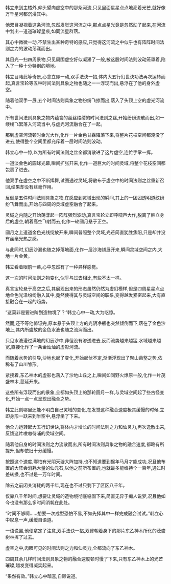 
韩立来到主楼外,仰头望向虚空中的那条河流,只见里面星星点点地亮着光芒,就好像万千星河都沉浸其中。

他双目凝视着这条河流,忽然发觉这河流之中,那点点星光竟是忽然动了起来,在河流中划出一道道璀璨星痕,如同流星群落。

其心中微微一动,不禁生出某种奇特的感应,只觉得这河流之中似乎也有阵阵时间法则之力的波动荡漾而出。

其目光一扫四周景物,只见周围虚空好似凝滞了一般,被这股时间法则波动笼罩着,陷入了一种十分特别的境地。

韩立目睹此等奇景,心念立即一动,双手法诀一掐,体内大五行幻世诀功法再次运转而起,真言宝轮等五种时间法则具象之物也随之一一浮现而出,悬浮在了他的身外虚空。

随着他双手一展,五个时间法则具象之物纷纷飞掠而出,落入了头顶上空的虚光河流中。

所有世间法则具象之物内蕴含的丝丝缕缕的时间法则之丝,开始纷纷流散而出,如一缕缕飞絮落入河流当中,与虚光河流融合在了一起。

那到虚空河流顿时金光大作,化作一片金色甘霖降落下来,将整片花枝空间都淹没了进去,使得整个空间里都充斥着一层时间法则波动。

韩立心中一惊,以为所有时间法则之丝全都消散进了这片虚空,连忙手掌一挥。

一道淡金色的圆球光幕,瞬间扩张开来,化作一道巨大的时间灵域,将整个花枝空间都包裹了进去。

他双手在虚空之中不断挥舞,试图通过灵域,将散布于虚空中的时间法则之丝重新召回,结果却没有丝毫作用。

反倒是五件时间法则具象之物,在感应到灵域出现的瞬间,其上的一团团透明道纹纷纷飞舞而出,开始与四周的灵域虚空融合了起来。

灵域之内随之开始荡漾起一阵阵强烈波动,真言宝轮立即呼啸声大作,脱离了韩立身后的虚空,朝着高空飞射而去,化作一轮圆月悬于正空。

圆月之上道道金色光线绽放开来,瞬间普照整个灵域,光芒简直犹胜焦阳,只是却并没有丝毫光热之感。

与此同时,幻辰沙漏也随之掉落地面,化作一层沙海铺展开来,瞬间灵域空间之内,大地一片金黄。

韩立看着眼前一幕,心中忽然有了一种异样感觉。

这一次的时间法则之物变化,似乎与过去相比,有些不太一样。

真言宝轮悬于高空之后,其展现出来的形态虽然仍然为虚幻模样,但是四周星星点点地金色光泽纷纷融入其中,竟然使得其与灵域空间的联系,变得越发紧密起来,大有直接融合在一起的趋势。

“这莫非是要进阶到造物境了？”韩立心中一动,大为吃惊。

然而,还不等他惊讶完,原本悬于头顶上方的光阴净瓶也突然倾倒而下,落在了金色沙地上,其内所盛放的金色水液也随之流淌而出。

只见水液漫过满地的幻辰沙中,非但没有渗透进去,反而流势越来越猛,水域越来越宽,直接化作了一条金灿灿的虚影河流。

而随着水势的引导,沙地也起了变化,开始起伏不定,渐渐浮现出了聚山凿壑之势,依稀有了山川雏形。

紧接着,东乙神木的虚影也落入了沙地山丘之上,瞬间如同野火燎原一般,化作一片茂盛林木,蔓延开来。

这些所有浮现而出的景象,全都如头顶上的那轮圆月一样,与灵域空间起了些古怪变化,开始一点一点呈现出融合之势。

韩立此刻哪里还能不明白自己灵域的变化,在发觉这种融合速度极其缓慢的时候,立即身形一跃来到半空中,悬浮坐了下来。

他全力运转起大五行幻世诀,将体内才增长的时间法则之力和仙灵力,再次逸散出来,反馈这片嗷嗷待哺的灵域空间。

随着他自身的时间法则之力流散而出,所有时间法则具象之物的融合速度,都略有所提升,但却依旧十分缓慢。

按照这个速度,哪怕有光阴天璇大阵加持,也不知道要到猴年马月才能成功,况且他布置的大阵会消耗大量的仙元石,以他之前所布置的,也就最多能维持个一百年,通过时差转换,也不过是一万年时间。

除去之前闭关消耗的两千年,现在也不过只剩下了区区八千年。

仅靠八千年时间,想要让灵域的造物境彻底稳固下来,简直无异于痴人说梦,况且他如今也没有那么多时间消耗在此处。

“时间不够啊……想要一次成型恐怕不易,不如先择其中一样完成融合试试。”韩立心中叹息一声,缓缓自语道。

一语说罢,他便拿定了注意,双手法诀一掐,双臂朝着身下的那片东乙神木所化的茂盛树林挥了过去。

虚空之中,肉眼可见的时间法则之力和仙灵力,全都流向了东乙神木。

四周其余几样时间法则具象之物的融合速度顿时慢了下来,只有东乙神木上的光芒璀璨,越发变得凝实起来。

“果然有效。”韩立心中暗喜,自顾说道。